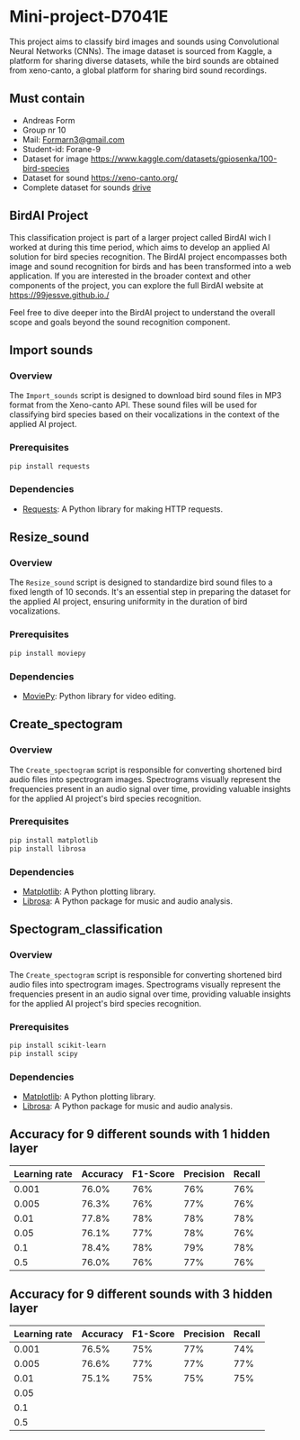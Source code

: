 # Mini-project-D7041E
This project aims to classify bird images and sounds using Convolutional Neural Networks (CNNs). The image dataset is sourced from Kaggle, a platform for sharing diverse datasets, while the bird sounds are obtained from xeno-canto, a global platform for sharing bird sound recordings. 

## Must contain
- Andreas Form 
- Group nr 10
- Mail: Formarn3@gmail.com
- Student-id: Forane-9
- Dataset for image https://www.kaggle.com/datasets/gpiosenka/100-bird-species 
- Dataset for sound https://xeno-canto.org/
- Complete dataset for sounds [drive](https://drive.google.com/drive/folders/1DxpEXlCTJc13DQlRF1Y0mBS9rMhDrddH?usp=sharing)

## BirdAI Project
This classification project is part of a larger project called BirdAI wich I worked at during this time period, which aims to develop an applied AI solution for bird species recognition. The BirdAI project encompasses both image and sound recognition for birds and has been transformed into a web application. If you are interested in the broader context and other components of the project, you can explore the full BirdAI website at https://99jessve.github.io./

Feel free to dive deeper into the BirdAI project to understand the overall scope and goals beyond the sound recognition component. 


## Import sounds
### Overview
The `Import_sounds` script is designed to download bird sound files in MP3 format from the Xeno-canto API. These sound files will be used for classifying bird species based on their vocalizations in the context of the applied AI project.

### Prerequisites
```bash
pip install requests
```

### Dependencies
- [Requests](https://pypi.org/project/requests/): A Python library for making HTTP requests.


## Resize_sound
### Overview
The `Resize_sound` script is designed to standardize bird sound files to a fixed length of 10 seconds. It's an essential step in preparing the dataset for the applied AI project, ensuring uniformity in the duration of bird vocalizations.

### Prerequisites
```bash
pip install moviepy
```

### Dependencies
- [MoviePy](https://pypi.org/project/moviepy/): Python library for video editing.


## Create_spectogram
### Overview
The `Create_spectogram` script is responsible for converting shortened bird audio files into spectrogram images. Spectrograms visually represent the frequencies present in an audio signal over time, providing valuable insights for the applied AI project's bird species recognition.

### Prerequisites
```bash
pip install matplotlib
pip install librosa
```

### Dependencies
- [Matplotlib](https://pypi.org/project/matplotlib): A Python plotting library.
- [Librosa](https://pypi.org/project/librosa): A Python package for music and audio analysis.

## Spectogram_classification
### Overview
The `Create_spectogram` script is responsible for converting shortened bird audio files into spectrogram images. Spectrograms visually represent the frequencies present in an audio signal over time, providing valuable insights for the applied AI project's bird species recognition.

### Prerequisites
```bash
pip install scikit-learn
pip install scipy

```

### Dependencies
- [Matplotlib](https://pypi.org/project/matplotlib): A Python plotting library.
- [Librosa](https://pypi.org/project/librosa): A Python package for music and audio analysis.

## Accuracy for 9 different sounds with 1 hidden layer

| Learning rate | Accuracy | F1-Score | Precision | Recall |
| ------------- |----------| -------- |---------- |--------|
| 0.001         |   76.0%  |   76%    |    76%    |   76%  |
| 0.005         |   76.3%  |   76%    |    77%    |   76%  |
| 0.01          |   77.8%  |   78%    |    78%    |   78%  |
| 0.05          |   76.1%  |   77%    |    78%    |   76%  |
| 0.1           |   78.4%  |   78%    |    79%    |   78%  |
| 0.5           |   76.0%  |   76%    |    77%    |   76%  |

## Accuracy for 9 different sounds with 3 hidden layer

| Learning rate | Accuracy | F1-Score | Precision | Recall |
| ------------- |----------| -------- |---------- |--------|
| 0.001         |   76.5%  |   75%    |    77%    |   74%  |
| 0.005         |   76.6%  |   77%    |    77%    |   77%  |
| 0.01          |   75.1%  |   75%    |    75%    |   75%  |
| 0.05          |
| 0.1           |
| 0.5           |